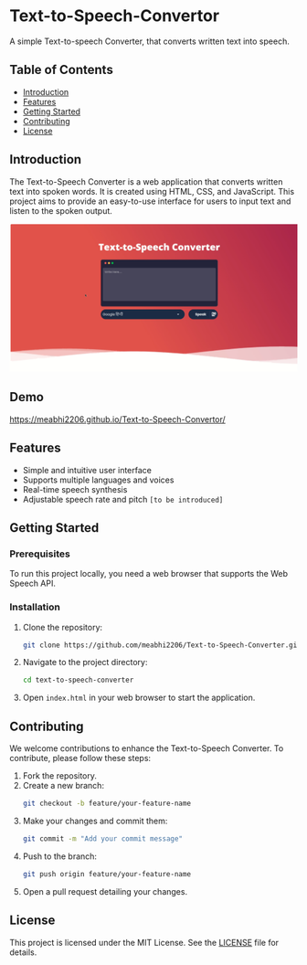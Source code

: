 # Text-to-Speech-Convertor
A simple Text-to-speech Converter, that converts written text into speech.

## Table of Contents
- [Introduction](#introduction)
- [Features](#features)
- [Getting Started](#getting-started)
- [Contributing](#contributing)
- [License](#license)

## Introduction
The Text-to-Speech Converter is a web application that converts written text into spoken words. It is created using HTML, CSS, and JavaScript. This project aims to provide an easy-to-use interface for users to input text and listen to the spoken output.

[![Watch the Video...](Thumbnail.png)](Preview.mp4)

## Demo
https://meabhi2206.github.io/Text-to-Speech-Convertor/

## Features
- Simple and intuitive user interface
- Supports multiple languages and voices
- Real-time speech synthesis
- Adjustable speech rate and pitch `[to be introduced]`

## Getting Started
### Prerequisites
To run this project locally, you need a web browser that supports the Web Speech API.

### Installation
1. Clone the repository:
    ```bash
    git clone https://github.com/meabhi2206/Text-to-Speech-Converter.git
    ```
2. Navigate to the project directory:
    ```bash
    cd text-to-speech-converter
    ```
3. Open `index.html` in your web browser to start the application.

## Contributing
We welcome contributions to enhance the Text-to-Speech Converter. To contribute, please follow these steps:
1. Fork the repository.
2. Create a new branch:
    ```bash
    git checkout -b feature/your-feature-name
    ```
3. Make your changes and commit them:
    ```bash
    git commit -m "Add your commit message"
    ```
4. Push to the branch:
    ```bash
    git push origin feature/your-feature-name
    ```
5. Open a pull request detailing your changes.

## License
This project is licensed under the MIT License. See the [LICENSE](LICENSE) file for details.
